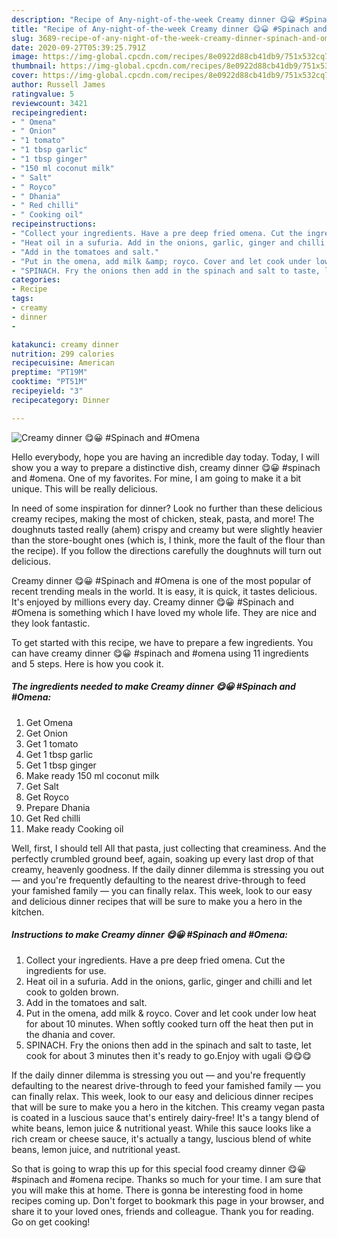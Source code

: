 ```yaml
---
description: "Recipe of Any-night-of-the-week Creamy dinner 😋😀 #Spinach and #Omena"
title: "Recipe of Any-night-of-the-week Creamy dinner 😋😀 #Spinach and #Omena"
slug: 3689-recipe-of-any-night-of-the-week-creamy-dinner-spinach-and-omena
date: 2020-09-27T05:39:25.791Z
image: https://img-global.cpcdn.com/recipes/8e0922d88cb41db9/751x532cq70/creamy-dinner-😋😀-spinach-and-omena-recipe-main-photo.jpg
thumbnail: https://img-global.cpcdn.com/recipes/8e0922d88cb41db9/751x532cq70/creamy-dinner-😋😀-spinach-and-omena-recipe-main-photo.jpg
cover: https://img-global.cpcdn.com/recipes/8e0922d88cb41db9/751x532cq70/creamy-dinner-😋😀-spinach-and-omena-recipe-main-photo.jpg
author: Russell James
ratingvalue: 5
reviewcount: 3421
recipeingredient:
- " Omena"
- " Onion"
- "1 tomato"
- "1 tbsp garlic"
- "1 tbsp ginger"
- "150 ml coconut milk"
- " Salt"
- " Royco"
- " Dhania"
- " Red chilli"
- " Cooking oil"
recipeinstructions:
- "Collect your ingredients. Have a pre deep fried omena. Cut the ingredients for use."
- "Heat oil in a sufuria. Add in the onions, garlic, ginger and chilli and let cook to golden brown."
- "Add in the tomatoes and salt."
- "Put in the omena, add milk &amp; royco. Cover and let cook under low heat for about 10 minutes. When softly cooked turn off the heat then put in the dhania and cover."
- "SPINACH. Fry the onions then add in the spinach and salt to taste, let cook for about 3 minutes then it&#39;s ready to go.Enjoy with ugali 😋😋😋"
categories:
- Recipe
tags:
- creamy
- dinner
- 

katakunci: creamy dinner  
nutrition: 299 calories
recipecuisine: American
preptime: "PT19M"
cooktime: "PT51M"
recipeyield: "3"
recipecategory: Dinner

---
```



![Creamy dinner 😋😀 #Spinach and #Omena](https://img-global.cpcdn.com/recipes/8e0922d88cb41db9/751x532cq70/creamy-dinner-😋😀-spinach-and-omena-recipe-main-photo.jpg)

Hello everybody, hope you are having an incredible day today. Today, I will show you a way to prepare a distinctive dish, creamy dinner 😋😀 #spinach and #omena. One of my favorites. For mine, I am going to make it a bit unique. This will be really delicious.

In need of some inspiration for dinner? Look no further than these delicious creamy recipes, making the most of chicken, steak, pasta, and more! The doughnuts tasted really (ahem) crispy and creamy but were slightly heavier than the store-bought ones (which is, I think, more the fault of the flour than the recipe). If you follow the directions carefully the doughnuts will turn out delicious.

Creamy dinner 😋😀 #Spinach and #Omena is one of the most popular of recent trending meals in the world. It is easy, it is quick, it tastes delicious. It's enjoyed by millions every day. Creamy dinner 😋😀 #Spinach and #Omena is something which I have loved my whole life. They are nice and they look fantastic.


To get started with this recipe, we have to prepare a few ingredients. You can have creamy dinner 😋😀 #spinach and #omena using 11 ingredients and 5 steps. Here is how you cook it.

<!--inarticleads1-->

##### The ingredients needed to make Creamy dinner 😋😀 #Spinach and #Omena:

1. Get  Omena
1. Get  Onion
1. Get 1 tomato
1. Get 1 tbsp garlic
1. Get 1 tbsp ginger
1. Make ready 150 ml coconut milk
1. Get  Salt
1. Get  Royco
1. Prepare  Dhania
1. Get  Red chilli
1. Make ready  Cooking oil


Well, first, I should tell All that pasta, just collecting that creaminess. And the perfectly crumbled ground beef, again, soaking up every last drop of that creamy, heavenly goodness. If the daily dinner dilemma is stressing you out — and you&#39;re frequently defaulting to the nearest drive-through to feed your famished family — you can finally relax. This week, look to our easy and delicious dinner recipes that will be sure to make you a hero in the kitchen. 

<!--inarticleads2-->

##### Instructions to make Creamy dinner 😋😀 #Spinach and #Omena:

1. Collect your ingredients. Have a pre deep fried omena. Cut the ingredients for use.
1. Heat oil in a sufuria. Add in the onions, garlic, ginger and chilli and let cook to golden brown.
1. Add in the tomatoes and salt.
1. Put in the omena, add milk &amp; royco. Cover and let cook under low heat for about 10 minutes. When softly cooked turn off the heat then put in the dhania and cover.
1. SPINACH. Fry the onions then add in the spinach and salt to taste, let cook for about 3 minutes then it&#39;s ready to go.Enjoy with ugali 😋😋😋


If the daily dinner dilemma is stressing you out — and you&#39;re frequently defaulting to the nearest drive-through to feed your famished family — you can finally relax. This week, look to our easy and delicious dinner recipes that will be sure to make you a hero in the kitchen. This creamy vegan pasta is coated in a luscious sauce that&#39;s entirely dairy-free! It&#39;s a tangy blend of white beans, lemon juice &amp; nutritional yeast. While this sauce looks like a rich cream or cheese sauce, it&#39;s actually a tangy, luscious blend of white beans, lemon juice, and nutritional yeast. 

So that is going to wrap this up for this special food creamy dinner 😋😀 #spinach and #omena recipe. Thanks so much for your time. I am sure that you will make this at home. There is gonna be interesting food in home recipes coming up. Don't forget to bookmark this page in your browser, and share it to your loved ones, friends and colleague. Thank you for reading. Go on get cooking!
